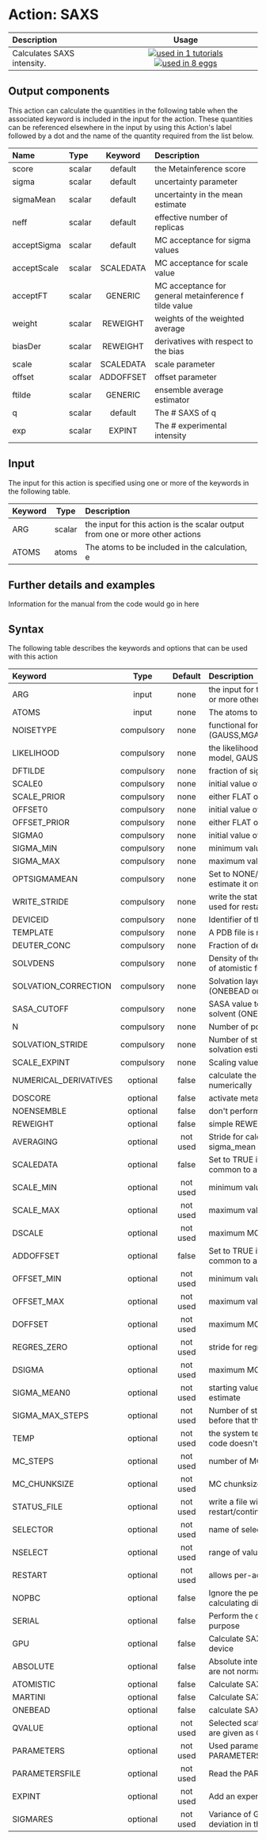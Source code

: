 # Action: SAXS

| Description    | Usage |
|:--------|:--------:|
| Calculates SAXS intensity. | [![used in 1 tutorials](https://img.shields.io/badge/tutorials-1-green.svg)](https://www.plumed-tutorials.org/browse.html?search=SAXS)[![used in 8 eggs](https://img.shields.io/badge/nest-8-green.svg)](https://www.plumed-nest.org/browse.html?search=SAXS) | 

## Output components

This action can calculate the quantities in the following table when the associated keyword is included in the input for the action. These quantities can be referenced elsewhere in the input by using this Action's label followed by a dot and the name of the quantity required from the list below.

| Name | Type | Keyword | Description |
|:-------|:-----|:----:|:-------|
| score | scalar | default | the Metainference score | 
| sigma | scalar | default | uncertainty parameter | 
| sigmaMean | scalar | default | uncertainty in the mean estimate | 
| neff | scalar | default | effective number of replicas | 
| acceptSigma | scalar | default | MC acceptance for sigma values | 
| acceptScale | scalar | SCALEDATA | MC acceptance for scale value | 
| acceptFT | scalar | GENERIC | MC acceptance for general metainference f tilde value | 
| weight | scalar | REWEIGHT | weights of the weighted average | 
| biasDer | scalar | REWEIGHT | derivatives with respect to the bias | 
| scale | scalar | SCALEDATA | scale parameter | 
| offset | scalar | ADDOFFSET | offset parameter | 
| ftilde | scalar | GENERIC | ensemble average estimator | 
| q | scalar | default | The # SAXS of q | 
| exp | scalar | EXPINT | The # experimental intensity | 


## Input

The input for this action is specified using one or more of the keywords in the following table.

| Keyword |  Type | Description |
|:--------|:------:|:-----------|
| ARG | scalar | the input for this action is the scalar output from one or more other actions |
| ATOMS | atoms | The atoms to be included in the calculation, e |


## Further details and examples 
Information for the manual from the code would go in here 
## Syntax 
The following table describes the keywords and options that can be used with this action 

| Keyword | Type | Default | Description |
|:-------|:----:|:-------:|:-----------|
| ARG | input | none | the input for this action is the scalar output from one or more other actions |
| ATOMS | input | none | The atoms to be included in the calculation, e |
| NOISETYPE | compulsory | none |  functional form of the noise (GAUSS,MGAUSS,OUTLIERS,MOUTLIERS,GENERIC) |
| LIKELIHOOD | compulsory | none |  the likelihood for the GENERIC metainference model, GAUSS or LOGN |
| DFTILDE | compulsory | none |  fraction of sigma_mean used to evolve ftilde |
| SCALE0 | compulsory | none |  initial value of the scaling factor |
| SCALE_PRIOR | compulsory | none |  either FLAT or GAUSSIAN |
| OFFSET0 | compulsory | none |  initial value of the offset |
| OFFSET_PRIOR | compulsory | none |  either FLAT or GAUSSIAN |
| SIGMA0 | compulsory | none |  initial value of the uncertainty parameter |
| SIGMA_MIN | compulsory | none |  minimum value of the uncertainty parameter |
| SIGMA_MAX | compulsory | none |  maximum value of the uncertainty parameter |
| OPTSIGMAMEAN | compulsory | none |  Set to NONE/SEM to manually set sigma mean, or to estimate it on the fly |
| WRITE_STRIDE | compulsory | none |  write the status to a file every N steps, this can be used for restart/continuation |
| DEVICEID | compulsory | none |  Identifier of the GPU to be used |
| TEMPLATE | compulsory | none |  A PDB file is required for ONEBEAD mapping |
| DEUTER_CONC | compulsory | none |  Fraction of deuterated solvent |
| SOLVDENS | compulsory | none |  Density of the solvent to be used for the correction of atomistic form factors |
| SOLVATION_CORRECTION | compulsory | none |  Solvation layer electron density correction (ONEBEAD only) |
| SASA_CUTOFF | compulsory | none |  SASA value to consider a residue as exposed to the solvent (ONEBEAD only) |
| N | compulsory | none |  Number of points in the resolution function integral |
| SOLVATION_STRIDE | compulsory | none |  Number of steps between every new residues solvation estimation via LCPO (ONEBEAD only) |
| SCALE_EXPINT | compulsory | none |  Scaling value for experimental data normalization |
| NUMERICAL_DERIVATIVES | optional | false |  calculate the derivatives for these quantities numerically |
| DOSCORE | optional | false |  activate metainference |
| NOENSEMBLE | optional | false |  don't perform any replica-averaging |
| REWEIGHT | optional | false |  simple REWEIGHT using the ARG as energy |
| AVERAGING | optional | not used | Stride for calculation of averaged weights and sigma_mean |
| SCALEDATA | optional | false |  Set to TRUE if you want to sample a scaling factor common to all values and replicas |
| SCALE_MIN | optional | not used | minimum value of the scaling factor |
| SCALE_MAX | optional | not used | maximum value of the scaling factor |
| DSCALE | optional | not used | maximum MC move of the scaling factor |
| ADDOFFSET | optional | false |  Set to TRUE if you want to sample an offset common to all values and replicas |
| OFFSET_MIN | optional | not used | minimum value of the offset |
| OFFSET_MAX | optional | not used | maximum value of the offset |
| DOFFSET | optional | not used | maximum MC move of the offset |
| REGRES_ZERO | optional | not used | stride for regression with zero offset |
| DSIGMA | optional | not used | maximum MC move of the uncertainty parameter |
| SIGMA_MEAN0 | optional | not used | starting value for the uncertainty in the mean estimate |
| SIGMA_MAX_STEPS | optional | not used | Number of steps used to optimise SIGMA_MAX, before that the SIGMA_MAX value is used |
| TEMP | optional | not used | the system temperature - this is only needed if code doesn't pass the temperature to plumed |
| MC_STEPS | optional | not used | number of MC steps |
| MC_CHUNKSIZE | optional | not used | MC chunksize |
| STATUS_FILE | optional | not used | write a file with all the data useful for restart/continuation of Metainference |
| SELECTOR | optional | not used | name of selector |
| NSELECT | optional | not used | range of values for selector [0, N-1] |
| RESTART | optional | not used | allows per-action setting of restart (YES/NO/AUTO) |
| NOPBC | optional | false |  Ignore the periodic boundary conditions when calculating distances |
| SERIAL | optional | false |  Perform the calculation in serial - for debug purpose |
| GPU | optional | false |  Calculate SAXS using ARRAYFIRE on an accelerator device |
| ABSOLUTE | optional | false |  Absolute intensity: the intensities for each q-value are not normalised for the intensity at q=0 |
| ATOMISTIC | optional | false |  Calculate SAXS for an atomistic model |
| MARTINI | optional | false |  Calculate SAXS for a Martini model |
| ONEBEAD | optional | false |  calculate SAXS for a single bead model |
| QVALUE | optional | not used | Selected scattering lengths in inverse angstroms are given as QVALUE1, QVALUE2,  |
| PARAMETERS | optional | not used | Used parameter Keywords like PARAMETERS1, PARAMETERS2 |
| PARAMETERSFILE | optional | not used | Read the PARAMETERS from a file |
| EXPINT | optional | not used | Add an experimental value for each q value |
| SIGMARES | optional | not used | Variance of Gaussian distribution describing the deviation in the scattering angle for each q value |
